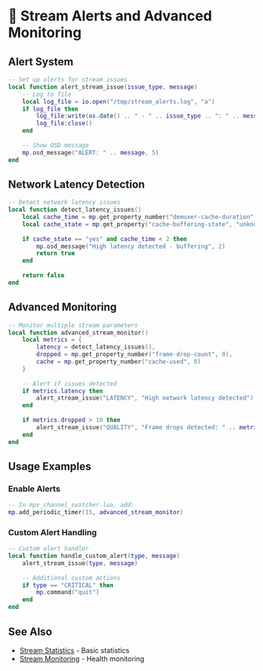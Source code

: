 # 🔧 Stream Alerts and Advanced Monitoring

## Alert System
```lua
-- Set up alerts for stream issues
local function alert_stream_issue(issue_type, message)
    -- Log to file
    local log_file = io.open("/tmp/stream_alerts.log", "a")
    if log_file then
        log_file:write(os.date() .. " - " .. issue_type .. ": " .. message .. "\n")
        log_file:close()
    end
    
    -- Show OSD message
    mp.osd_message("ALERT: " .. message, 5)
end
```

## Network Latency Detection
```lua
-- Detect network latency issues
local function detect_latency_issues()
    local cache_time = mp.get_property_number("demuxer-cache-duration", 0)
    local cache_state = mp.get_property("cache-buffering-state", "unknown")
    
    if cache_state == "yes" and cache_time < 2 then
        mp.osd_message("High latency detected - buffering", 2)
        return true
    end
    
    return false
end
```

## Advanced Monitoring
```lua
-- Monitor multiple stream parameters
local function advanced_stream_monitor()
    local metrics = {
        latency = detect_latency_issues(),
        dropped = mp.get_property_number("frame-drop-count", 0),
        cache = mp.get_property_number("cache-used", 0)
    }
    
    -- Alert if issues detected
    if metrics.latency then
        alert_stream_issue("LATENCY", "High network latency detected")
    end
    
    if metrics.dropped > 10 then
        alert_stream_issue("QUALITY", "Frame drops detected: " .. metrics.dropped)
    end
end
```

## Usage Examples

### Enable Alerts
```lua
-- In mpv_channel_switcher.lua, add:
mp.add_periodic_timer(15, advanced_stream_monitor)
```

### Custom Alert Handling
```lua
-- Custom alert handler
local function handle_custom_alert(type, message)
    alert_stream_issue(type, message)
    
    -- Additional custom actions
    if type == "CRITICAL" then
        mp.command("quit")
    end
end
```

## See Also
- [Stream Statistics](technical-monitoring-stats.md) - Basic statistics
- [Stream Monitoring](technical-streaming-monitoring.md) - Health monitoring
